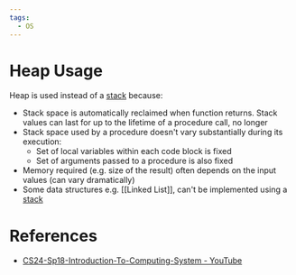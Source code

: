 ```yaml
---
tags:
  - OS
---
```


# Heap Usage

Heap is used instead of a [stack](Call%20Stack.md) because:

- Stack space is automatically reclaimed when function returns. Stack values can last for up to the lifetime of a procedure call, no longer
- Stack space used by a procedure doesn't vary substantially during its execution:
	- Set of local variables within each code block is fixed
	- Set of arguments passed to a procedure is also fixed
- Memory required (e.g. size of the result) often depends on the input values (can vary dramatically)
- Some data structures e.g. [[Linked List]], can't be implemented using a [stack](Call%20Stack.md)

# References

- [CS24-Sp18-Introduction-To-Computing-System - YouTube](https://youtube.com/playlist?list=PL3swII2vlVoXiqUBV524pKEsP1iBN4UBU&si=TPdYM8NrC0Zxm-2M)
